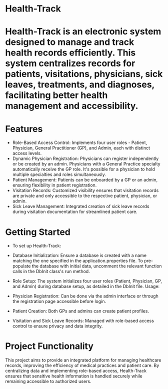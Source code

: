 # Health-Track
# Health-Track is an electronic system designed to manage and track health records efficiently. This system centralizes records for patients, visitations, physicians, sick leaves, treatments, and diagnoses, facilitating better health management and accessibility.

# Features
 * Role-Based Access Control: Implements four user roles - Patient, Physician, General Practitioner (GP), and Admin, each with distinct access levels.
 * Dynamic Physician Registration: Physicians can register independently or be created by an admin. Physicians with a General Practice specialty automatically receive the GP role. It's possible for a physician to hold multiple specialties and roles simultaneously.
 * Patient Management: Patients can be onboarded by a GP or an admin, ensuring flexibility in patient registration.
 * Visitation Records: Customized visibility ensures that visitation records are private and only accessible to the respective patient, physician, or admin.
 * Sick Leave Management: Integrated creation of sick leave records during visitation documentation for streamlined patient care.

# Getting Started
 * To set up Health-Track:

 * Database Initialization:
  Ensure a database is created with a name matching the one specified in the application.properties file.
  To pre-populate the database with initial data, uncomment the relevant function calls in the DbInit class's run method.

* Role Setup:
  The system initializes four user roles (Patient, Physician, GP, and Admin) during database setup, as detailed in the DbInit file.
    Usage:

* Physician Registration: Can be done via the admin interface or through the registration page accessible before login.
* Patient Creation: Both GPs and admins can create patient profiles.
* Visitation and Sick Leave Records: Managed with role-based access control to ensure privacy and data integrity.

# Project Functionality
This project aims to provide an integrated platform for managing healthcare records, improving the efficiency of medical practices and patient care. By centralizing data and implementing role-based access, Health-Track ensures that sensitive health information is handled securely while remaining accessible to authorized users.
